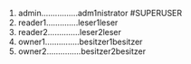 1. admin................adm1nistrator  #SUPERUSER
2. reader1..............leser1leser
3. reader2..............leser2leser
4. owner1...............besitzer1besitzer
5. owner2...............besitzer2besitzer
